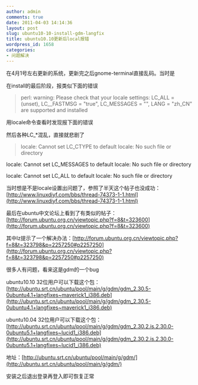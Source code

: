 ```yaml
---
author: admin
comments: true
date: 2011-04-03 14:14:36
layout: post
slug: ubuntu10-10-install-gdm-langfix
title: ubuntu10.10更新后local报错
wordpress_id: 1658
categories:
- 问题解决
---
```


在4月1号左右更新的系统，更新完之后gnome-terminal直接乱码。当时是

在install的最后阶段，报类似下面的错误

> perl: warning: Please check that your locale settings: LC_ALL = (unset), LC__FASTMSG = "true", LC_MESSAGES = "", LANG = "zh_CN" are supported and installed

用locale命令查看时发现报下面的错误

然后各种LC_*混乱，直接就悲剧了

> locale: Cannot set LC_CTYPE to default locale: No such file or directory  

locale: Cannot set LC_MESSAGES to default locale: No such file or directory  

locale: Cannot set LC_ALL to default locale: No such file or directory

当时想是不是locale设置出问题了，参照了半天这个帖子也没成功：[http://www.linuxdiyf.com/bbs/thread-74373-1-1.html](http://www.linuxdiyf.com/bbs/thread-74373-1-1.html)

最后在ubuntu中文论坛上看到了有类似的帖子：[http://forum.ubuntu.org.cn/viewtopic.php?f=8&t=323600](http://forum.ubuntu.org.cn/viewtopic.php?f=8&t=323600)

其中lz提示了一个解决办法：[http://forum.ubuntu.org.cn/viewtopic.php?f=8&t=323798&p=2257250#p2257250](http://forum.ubuntu.org.cn/viewtopic.php?f=8&t=323798&p=2257250#p2257250)

很多人有问题，看来这是gdm的一个bug

ubuntu10.10 32位用户可以下载这个包：[http://ubuntu.srt.cn/ubuntu/pool/main/g/gdm/gdm_2.30.5-0ubuntu4.1+langfixes~maverick1_i386.deb](http://ubuntu.srt.cn/ubuntu/pool/main/g/gdm/gdm_2.30.5-0ubuntu4.1+langfixes~maverick1_i386.deb)

ubuntu10.04 32位用户可以下载这个包：[http://ubuntu.srt.cn/ubuntu/pool/main/g/gdm/gdm_2.30.2.is.2.30.0-0ubuntu5.1+langfixes~lucid1_i386.deb](http://ubuntu.srt.cn/ubuntu/pool/main/g/gdm/gdm_2.30.2.is.2.30.0-0ubuntu5.1+langfixes~lucid1_i386.deb)

地址：[http://ubuntu.srt.cn/ubuntu/pool/main/g/gdm/](http://ubuntu.srt.cn/ubuntu/pool/main/g/gdm/)

安装之后退出登录再登入即可恢复正常
